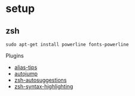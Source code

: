 # setup

## zsh

`sudo apt-get install powerline fonts-powerline`

Plugins
* [alias-tips](https://github.com/djui/alias-tips)
* [autojump](https://github.com/wting/autojump)
* [zsh-autosuggestions](https://github.com/zsh-users/zsh-autosuggestions)
* [zsh-syntax-highlighting](https://github.com/zsh-users/zsh-syntax-highlighting)
